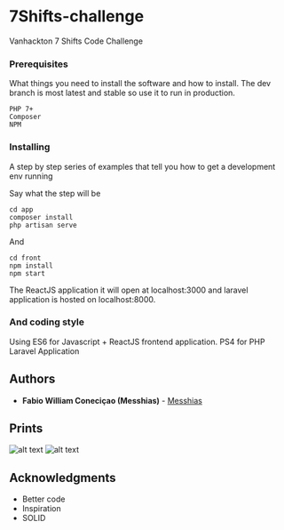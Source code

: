 # 7Shifts-challenge

Vanhackton 7 Shifts Code Challenge


### Prerequisites

What things you need to install the software and how to install. The dev branch is most latest and stable so use it to run in production.

```
PHP 7+
Composer
NPM
```

### Installing

A step by step series of examples that tell you how to get a development env running

Say what the step will be

```
cd app
composer install
php artisan serve
```

And

```
cd front
npm install
npm start
```

The ReactJS application it will open at localhost:3000 and laravel application is hosted on localhost:8000.

### And coding style

Using ES6 for Javascript + ReactJS frontend application.
PS4 for PHP Laravel Application
## Authors

* **Fabio William Coneciçao (Messhias)** - [Messhias](https://github.com/messhias)

## Prints

![alt text](https://raw.github.com/messhias/7shits-challenge/master/src/imgs/print2.png)
![alt text](https://raw.github.com/messhias/7shits-challenge/master/src/imgs/print.png)


## Acknowledgments

* Better code
* Inspiration
* SOLID
